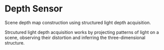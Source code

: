 # Depth Sensor

Scene depth map construction using structured light depth acquisition.

Strcutured light depth acquisition works by projecting patterns of light on a scene, observing their distortion and inferring the three-dimensional structure.
